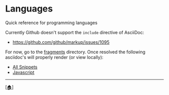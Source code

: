 # Languages

Quick reference for programming languages

Currently Github doesn't support the `include` directive of AsciiDoc:

* https://github.com/github/markup/issues/1095

For now, go to the [fragments](fragments/) directory. Once resolved the following asciidoc's will properly render (or view locally):

* [All Snippets](templates/fragments.adoc)
* [Javascript](templates/javascript.adoc)

---

[\[:house:\]](../README.md)
